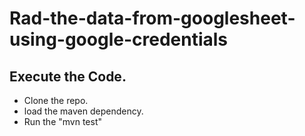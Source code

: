 # Rad-the-data-from-googlesheet-using-google-credentials
## Execute the Code.
* Clone the repo.
* load the maven dependency.
* Run the "mvn test"
